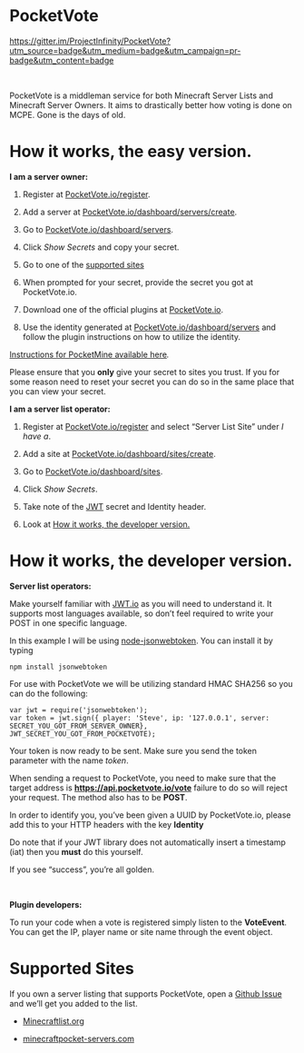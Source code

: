 PocketVote
==========

<https://gitter.im/ProjectInfinity/PocketVote?utm_source=badge&utm_medium=badge&utm_campaign=pr-badge&utm_content=badge>

 

PocketVote is a middleman service for both Minecraft Server Lists and Minecraft
Server Owners. It aims to drastically better how voting is done on MCPE. Gone is
the days of old.

How it works, the easy version.
===============================

**I am a server owner:**

1.  Register at [PocketVote.io/register](https://pocketvote.io/register).

2.  Add a server at
    [PocketVote.io/dashboard/servers/create](https://pocketvote.io/dashboard/servers/create).

3.  Go to
    [PocketVote.io/dashboard/servers](https://pocketvote.io/dashboard/servers).

4.  Click *Show Secrets* and copy your secret.

5.  Go to one of the [supported sites](#supported-sites)

6.  When prompted for your secret, provide the secret you got at PocketVote.io.

7.  Download one of the official plugins at
    [PocketVote.io](https://pocketvote.io/#services).

8.  Use the identity generated at
    [PocketVote.io/dashboard/servers](https://pocketvote.io/dashboard/servers)
    and follow the plugin instructions on how to utilize the identity.

[Instructions for PocketMine available
here](https://github.com/ProjectInfinity/PocketVote/blob/master/POCKETMINE.md)*.*

Please ensure that you **only** give your secret to sites you trust. If you for
some reason need to reset your secret you can do so in the same place that you
can view your secret.

**I am a server list operator:**

1.  Register at [PocketVote.io/register](https://pocketvote.io/register) and
    select “Server List Site” under *I have a*.

2.  Add a site at
    [PocketVote.io/dashboard/sites/create](https://pocketvote.io/dashboard/sites/create).

3.  Go to
    [PocketVote.io/dashboard/sites](https://pocketvote.io/dashboard/sites).

4.  Click *Show Secrets*.

5.  Take note of the [JWT](http://jwt.io) secret and Identity header.

6.  Look at [How it works, the developer
    version.](#how-it-works-the-developer-version)

How it works, the developer version.
====================================

**Server list operators:**

Make yourself familiar with [JWT.io](https://jwt.io/) as you will need to
understand it. It supports most languages available, so don’t feel required to
write your POST in one specific language.

In this example I will be using
[node-jsonwebtoken](https://github.com/auth0/node-jsonwebtoken). You can install
it by typing

~~~~~~~~~~~~~~~~~~~~~~~~~~~~~~~~~~~~~~~~~~~~~~~~~~~~~~~~~~~~~~~~~~~~~~~~~~~~~~~~
npm install jsonwebtoken
~~~~~~~~~~~~~~~~~~~~~~~~~~~~~~~~~~~~~~~~~~~~~~~~~~~~~~~~~~~~~~~~~~~~~~~~~~~~~~~~

For use with PocketVote we will be utilizing standard HMAC SHA256 so you can do
the following:

~~~~~~~~~~~~~~~~~~~~~~~~~~~~~~~~~~~~~~~~~~~~~~~~~~~~~~~~~~~~~~~~~~~~~~~~~~~~~~~~
var jwt = require('jsonwebtoken');
var token = jwt.sign({ player: 'Steve', ip: '127.0.0.1', server: SECRET_YOU_GOT_FROM_SERVER_OWNER}, JWT_SECRET_YOU_GOT_FROM_POCKETVOTE);
~~~~~~~~~~~~~~~~~~~~~~~~~~~~~~~~~~~~~~~~~~~~~~~~~~~~~~~~~~~~~~~~~~~~~~~~~~~~~~~~

Your token is now ready to be sent. Make sure you send the token parameter with
the name *token*.

When sending a request to PocketVote, you need to make sure that the target
address is **https://api.pocketvote.io/vote** failure to do so will reject your
request. The method also has to be **POST**.

In order to identify you, you’ve been given a UUID by PocketVote.io, please add
this to your HTTP headers with the key **Identity**

Do note that if your JWT library does not automatically insert a timestamp (iat)
then you **must** do this yourself.

If you see “success”, you’re all golden.

 

**Plugin developers:**

To run your code when a vote is registered simply listen to the **VoteEvent**.
You can get the IP, player name or site name through the event object.

Supported Sites
===============

If you own a server listing that supports PocketVote, open a [Github
Issue](https://github.com/ProjectInfinity/PocketVote/issues/new) and we’ll get
you added to the list.

-   [Minecraftlist.org](https://minecraftlist.org/)

-   [minecraftpocket-servers.com](http://minecraftpocket-servers.com)
